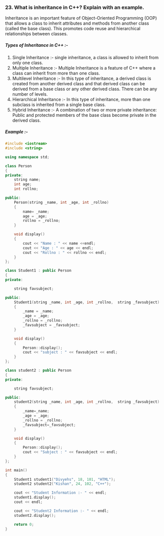 ### 23. What is inheritance in C++? Explain with an example.


Inheritance is an important feature of Object-Oriented Programming (OOP) that allows a class to inherit attributes and methods from another class (called the base class). This promotes code reuse and hierarchical relationships between classes.


##### Types of Inheritance in C++ :- 
1. Single Inheritance  :- single inheritance, a class is allowed to inherit from only one class.
2. Multiple Inheritance :- Multiple Inheritance is a feature of C++ where a class can inherit from more than one class.
3. Multilevel Inheritance :- In this type of inheritance, a derived class is created from another derived class and that derived class can be derived from a base class or any other derived class. There can be any number of levels.
4. Hierarchical Inheritance :- In this type of inheritance, more than one subclass is inherited from a single base class.
5. Hybrid Inheritance :- A combination of two or more private inheritance: Public and protected members of the base class become private in the derived class. 

##### Example :- 
```cpp 
#include <iostream>
#include <string>

using namespace std;

class Person
{
private:
    string name;
    int age;
    int rollno;

public:
    Person(string _name, int _age, int _rollno)
    {
        name= _name;
        age = _age;
        rollno = _rollno;
    }

    void display()
    {
        cout << "Name : " << name <<endl; 
        cout << "Age : " << age << endl;
        cout << "Rollno : " << rollno << endl;
    }
};

class Student1 : public Person
{
private:

    string favsubject;

public:
    Student1(string _name, int _age, int _rollno,  string _favsubject) : Person(_name, _age, _rollno), favsubject(_favsubject)
    {
        _name = _name;
        _age = _age;
        _rollno = _rollno;
        _favsubject = _favsubject;
    }

    void display()
    {
        Person::display();
        cout << "subject : " << favsubject << endl;
    }
};

class student2 : public Person
{
private:

    string favsubject;

public:
    student2(string _name, int _age, int _rollno,  string _favsubject) : Person(_name, _age, _rollno), favsubject(_favsubject)
    {
        _name=_name;
        _age = _age;
        _rollno = _rollno;
        _favsubject=_favsubject;
    }

    void display()
    {
        Person::display();
        cout << "Subject : " << favsubject << endl;
    }
};

int main()
{
    Student1 student1("Divyehs", 18, 101, "HTML");
    student2 student2("Kishan", 24, 102, "C++");

    cout << "Student Information :- " << endl;
    student1.display();
    cout << endl;

    cout << "Student2 Information :- " << endl;
    student2.display();

    return 0; 
} 
```

